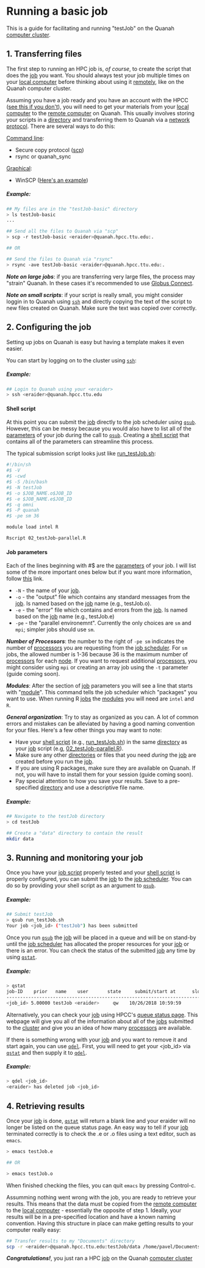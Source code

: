 # Running a basic job 

This is a guide for facilitating and running "testJob" on the Quanah [computer cluster](https://github.com/ppanko/intro-to-hpc/blob/master/Glossary.md). 

## 1. Transferring files  

The first step to running an HPC job is, _of course_, to create the script that does the [job](https://github.com/ppanko/intro-to-hpc/blob/master/Glossary.md) you want. You should always test your job multiple times on your [local computer](https://github.com/ppanko/intro-to-hpc/blob/master/Glossary.md) before thinking about using it [remotely](https://github.com/ppanko/intro-to-hpc/blob/master/Glossary.md), like on the Quanah computer cluster. 

Assuming you have a job ready and you have an account with the HPCC ([see this if you don't]()), you will need to get your materials from your [local computer]() to the [remote computer]() on Quanah. This usually involves storing your scripts in a [directory](https://github.com/ppanko/intro-to-hpc/blob/master/Glossary.md) and transferring them to Quanah via a [network protocol](https://github.com/ppanko/intro-to-hpc/blob/master/Glossary.md). There are several ways to do this:

[Command line]():
   * Secure copy protocol ([scp]()) 
   * rsync or quanah_sync 
   
[Graphical](): 
   * WinSCP ([Here's an example](https://research.computing.yale.edu/support/hpc/user-manual/transfer-files-or-cluster))
   
##### Example: 
```bash
## My files are in the "testJob-basic" directory 
> ls testJob-basic
...

## Send all the files to Quanah via "scp" 
> scp -r testJob-basic <eraider>@quanah.hpcc.ttu.edu:.

## OR

## Send the files to Quanah via "rsync"
> rsync -ave testJob-basic <eraider>@quanah.hpcc.ttu.edu:.
```

***Note on large jobs***: if you are transferring very large files, the process may "strain" Quanah. In these cases it's recommended to use [Globus Connect](https://www.depts.ttu.edu/hpcc/userguides/general_guides/file_transfer.php).

***Note on small scripts***: if your script is really small, you might consider loggin in to Quanah using [`ssh`]() and directly copying the text of the script to new files created on Quanah. Make sure the text was copied over correctly. 
   
## 2. Configuring the job 

Setting up jobs on Quanah is easy but having a template makes it even easier. 

You can start by logging on to the cluster using [`ssh`](): 

##### Example:
```bash
## Login to Quanah using your <eraider>
> ssh <eraider>@quanah.hpcc.ttu.edu
```

#### Shell script  

At this point you can submit the [job](https://github.com/ppanko/intro-to-hpc/blob/master/Glossary.md) directly to the job scheduler using [`qsub`](). However, this can be messy because you would also have to list all of the [parameters](https://github.com/ppanko/intro-to-hpc/blob/master/Glossary.md) of your job during the call to [`qsub`](). Creating a [shell script]() that contains all of the parameters can streamline this process.

The typical submission script looks just like [run_testJob.sh]():
```bash
#!/bin/sh
#$ -V
#$ -cwd
#$ -S /bin/bash
#$ -N testJob
#$ -o $JOB_NAME.o$JOB_ID
#$ -e $JOB_NAME.e$JOB_ID
#$ -q omni
#$ -P quanah
#$ -pe sm 36

module load intel R 

Rscript 02_testJob-parallel.R
```
#### Job parameters 

Each of the lines beginning with #$ are the [parameters](https://github.com/ppanko/intro-to-hpc/blob/master/Glossary.md) of your job. I will list some of the more important ones below but if you want more information, follow [this](https://bioinformatics.mdc-berlin.de/intro2UnixandSGE/sun_grid_engine_for_beginners/how_to_submit_a_job_using_qsub.html) link. 

* `-N` - the name of your [job](https://github.com/ppanko/intro-to-hpc/blob/master/Glossary.md).
* `-o` - the "output" file which contains any standard messages from the [job](). Is named based on the [job](https://github.com/ppanko/intro-to-hpc/blob/master/Glossary.md) name (e.g., testJob.o).
* `-e` - the "error" file which contains and errors from the [job](https://github.com/ppanko/intro-to-hpc/blob/master/Glossary.md). Is named based on the [job](https://github.com/ppanko/intro-to-hpc/blob/master/Glossary.md) name (e.g., testJob.e)
* `-pe` - the "parallel environemnt". Currently the only choices are `sm` and `mpi`; simpler jobs should use `sm`. 

***Number of Processors***: the number to the right of `-pe sm` indicates the number of [processors](https://github.com/ppanko/intro-to-hpc/blob/master/Glossary.md) you are requesting from the [job scheduler](https://github.com/ppanko/intro-to-hpc/blob/master/Glossary.md). For `sm` jobs, the allowed number is 1-36 because 36 is the maximum number of [processors](https://github.com/ppanko/intro-to-hpc/blob/master/Glossary.md) for each [node](https://github.com/ppanko/intro-to-hpc/blob/master/Glossary.md). If you want to request additional [processors](https://github.com/ppanko/intro-to-hpc/blob/master/Glossary.md), you might consider using `mpi` or creating an array job using the `-t` parameter (guide coming soon).  

***Modules***: After the section of [job](https://github.com/ppanko/intro-to-hpc/blob/master/Glossary.md) parameters you will see a line that starts with "[module](https://github.com/ppanko/intro-to-hpc/blob/master/Glossary.md)". This command tells the job scheduler which "packages" you want to use. When running R [jobs](https://github.com/ppanko/intro-to-hpc/blob/master/Glossary.md) the [modules](https://github.com/ppanko/intro-to-hpc/blob/master/Glossary.md) you will need are `intel` and `R`. 

***General organization***: Try to stay as organized as you can. A lot of common errors and mistakes can be alleviated by having a good naming convention for your files. Here's a few other things you may want to note:

* Have your [shell script](https://github.com/ppanko/intro-to-hpc/blob/master/Glossary.md) (e.g., [run_testJob.sh]()) in the same [directory](https://github.com/ppanko/intro-to-hpc/blob/master/Glossary.md) as your [job](https://github.com/ppanko/intro-to-hpc/blob/master/Glossary.md) script (e.g, [02_testJob-parallel.R]()).
* Make sure any other [directories](https://github.com/ppanko/intro-to-hpc/blob/master/Glossary.md) or files that you need _during_ the [job](https://github.com/ppanko/intro-to-hpc/blob/master/Glossary.md) are created before you run the [job](https://github.com/ppanko/intro-to-hpc/blob/master/Glossary.md). 
* If you are using R packages, make sure they are available on Quanah. If not, you will have to install them for your session (guide coming soon). 
* Pay special attention to how you save your results. Save to a pre-specified [directory](https://github.com/ppanko/intro-to-hpc/blob/master/Glossary.md) and use a descriptive file name. 

##### Example:
```bash
## Navigate to the testJob directory
> cd testJob

## Create a "data" directory to contain the result
mkdir data
```

## 3. Running and monitoring your job 

Once you have your [job script](https://github.com/ppanko/intro-to-hpc/blob/master/Glossary.md) properly tested and your [shell script](https://github.com/ppanko/intro-to-hpc/blob/master/Glossary.md) is properly configured, you can submit the [job](https://github.com/ppanko/intro-to-hpc/blob/master/Glossary.md) to the [job scheduler](https://github.com/ppanko/intro-to-hpc/blob/master/Glossary.md). You can do so by providing your shell script as an argument to [`qsub`](). 

##### Example:
```bash
## Submit testJob 
> qsub run_testJob.sh
Your job <job_id> ("testJob") has been submitted
```

Once you run [`qsub`]() the [job](https://github.com/ppanko/intro-to-hpc/blob/master/Glossary.md) will be placed in a queue and will be on stand-by until the [job scheduler](https://github.com/ppanko/intro-to-hpc/blob/master/Glossary.md) has allocated the proper resources for your [job](https://github.com/ppanko/intro-to-hpc/blob/master/Glossary.md) or there is an error. You can check the status of the submitted [job](https://github.com/ppanko/intro-to-hpc/blob/master/Glossary.md) any time by using [`qstat`](). 

##### Example:
```bash
> qstat
job-ID    prior   name    user       state     submit/start at      slots 
-------------------------------------------------------------------------
<job_id> 5.00000 testJob <eraider>     qw    10/26/2018 10:59:59       32  
```

Alternatively, you can check your [job](https://github.com/ppanko/intro-to-hpc/blob/master/Glossary.md) using HPCC's [queue status page](http://charlie.hpcc.ttu.edu/qstat/qstat.html). This webpage will give you all of the information about all of the [jobs](https://github.com/ppanko/intro-to-hpc/blob/master/Glossary.md) submitted to the [cluster]() and give you an idea of how many [processors](https://github.com/ppanko/intro-to-hpc/blob/master/Glossary.md) are available. 

If there is something wrong with your [job](https://github.com/ppanko/intro-to-hpc/blob/master/Glossary.md) and you want to remove it and start again, you can use [`qdel`](). First, you will need to get your <job_id> via [`qstat`]() and then supply it to [`qdel`](). 

##### Example: 
```bash
> qdel <job_id>
<eraider> has deleted job <job_id> 
```

## 4. Retrieving results 

Once your [job](https://github.com/ppanko/intro-to-hpc/blob/master/Glossary.md) is done, [`qstat`]() will return a blank line and your eraider will no longer be listed on the queue status page. An easy way to tell if your [job](https://github.com/ppanko/intro-to-hpc/blob/master/Glossary.md) terminated correctly is to check the .e or .o files using a text editor, such as `emacs`. 

```bash
> emacs testJob.e

## OR 

> emacs testJob.o
```
When finished checking the files, you can quit `emacs` by pressing Control-c. 

Assumming nothing went wrong with the job, you are ready to retrieve your results. This means that the data must be copied from the [remote computer]() to the [local computer]() - essentially the opposite of step 1. Ideally, your results will be in a pre-specified location and have a known naming convention. Having this structure in place can make getting results to your computer really easy: 

```bash
## Transfer results to my "Documents" directory
scp -r <eraider>@quanah.hpcc.ttu.edu:testJob/data /home/pavel/Documents
```

***Congratulations!***, you just ran a HPC [job](https://github.com/ppanko/intro-to-hpc/blob/master/Glossary.md) on the Quanah [computer cluster](https://github.com/ppanko/intro-to-hpc/blob/master/Glossary.md)
